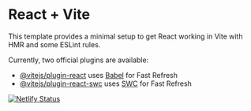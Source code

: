 # React + Vite

This template provides a minimal setup to get React working in Vite with HMR and some ESLint rules.

Currently, two official plugins are available:

- [@vitejs/plugin-react](https://github.com/vitejs/vite-plugin-react/blob/main/packages/plugin-react/README.md) uses [Babel](https://babeljs.io/) for Fast Refresh
- [@vitejs/plugin-react-swc](https://github.com/vitejs/vite-plugin-react-swc) uses [SWC](https://swc.rs/) for Fast Refresh


[![Netlify Status](https://api.netlify.com/api/v1/badges/00fab0b9-d4cc-4f7f-a946-3a9dceee5b09/deploy-status)](https://app.netlify.com/sites/heheheeee/deploys)
